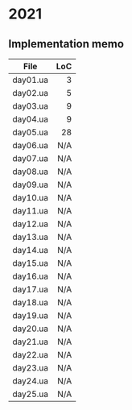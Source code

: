 # 2021

## Implementation memo

| File             | LoC    |
|------------------|-------:|
|      day01.ua    | 3      |
|      day02.ua    | 5      |
|      day03.ua    | 9      |
|      day04.ua    | 9      |
|      day05.ua    | 28     |
|      day06.ua    | N/A    |
|      day07.ua    | N/A    |
|      day08.ua    | N/A    |
|      day09.ua    | N/A    |
|      day10.ua    | N/A    |
|      day11.ua    | N/A    |
|      day12.ua    | N/A    |
|      day13.ua    | N/A    |
|      day14.ua    | N/A    |
|      day15.ua    | N/A    |
|      day16.ua    | N/A    |
|      day17.ua    | N/A    |
|      day18.ua    | N/A    |
|      day19.ua    | N/A    |
|      day20.ua    | N/A    |
|      day21.ua    | N/A    |
|      day22.ua    | N/A    |
|      day23.ua    | N/A    |
|      day24.ua    | N/A    |
|      day25.ua    | N/A    |
